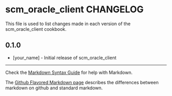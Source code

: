 # scm_oracle_client CHANGELOG

This file is used to list changes made in each version of the scm_oracle_client cookbook.

## 0.1.0
- [your_name] - Initial release of scm_oracle_client

- - -
Check the [Markdown Syntax Guide](http://daringfireball.net/projects/markdown/syntax) for help with Markdown.

The [Github Flavored Markdown page](http://github.github.com/github-flavored-markdown/) describes the differences between markdown on github and standard markdown.
